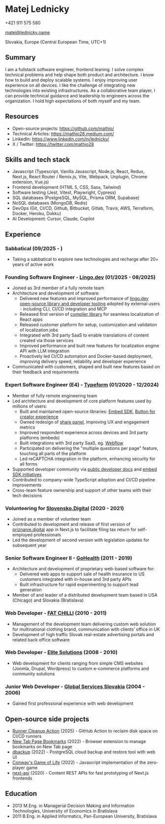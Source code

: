 # Matej Lednicky

+421 911 575 580

matej@lednicky.name

Slovakia, Europe (Central European Time, UTC+1)

## Summary

I am a fullstack software engineer, frontend leaning. I solve complex technical problems and help shape both product and architecture. I know how to build and deploy scalable systems. I enjoy improving user experience on all devices. I like the challenge of integrating new technologies into existing infrastructures. As a collaborative team player, I can provide technical guidance and leadership to engineers across the organization. I hold high expectations of both myself and my team.

## Resources

- Open-source projects: https://github.com/mathio/
- Technical Articles: https://mathio28.medium.com/
- LinkedIn: https://www.linkedin.com/in/lednicky/
- X / Twitter: https://twitter.com/mathio28

## Skills and tech stack

- Javascript (Typescript, Vanilla Javascript, Node.js, React, Redux, Next.js, React Router / Remix.js, Vite, Webpack, Unplugin, Chrome extension, Vue.js)
- Frontend development (HTML 5, CSS, Sass, Tailwind)
- Software testing (Jest, Vitest, Playwright, Cypress)
- SQL databases (PostgreSQL, MySQL, Prisma ORM, Supabase)
- NoSQL databases (MongoDB, Redis)
- DevOps (Git, CI/CD, Github, Bitbucket, Gitlab, Travis, AWS, Terraform, Docker, Heroku, Dokku)
- AI Development: Cursor, Claude, Copilot

## Experience

### Sabbatical (09/2025 - )

- Taking a sabbatical to explore new technologies and recharge after 20+ years of active work

### Founding Software Engineer - [Lingo.dev](https://lingo.dev/) (01/2025 - 08/2025)

- Joined as 3rd member of a fully remote team
- Architecture and development of software:
  - Delivered new features and improved performance of [lingo.dev open-source library and developer tooling](https://github.com/lingodotdev/lingo.dev/) adopted by external users - including CLI, CI/CD integration and MCP
  - Released first version of [compiler library](https://lingo.dev/en/compiler) for seamless localization of React apps
  - Released customer platform for setup, customization and validation of localization jobs
  - Integrated with 3rd party SaaS to enable translations of content created via those services
  - Improved performance and built new features for localization engine API with LLM integration
  - Proactively led CI/CD automation and Docker-based deployment, improving delivery speed, reliability and developer experience
- Communicated with customers, shaped and built new features based on their feedback and requirements

### Expert Software Engineer (E4) - [Typeform](https://www.typeform.com/) (01/2020 - 12/2024)

- Member of fully remote engineering team
- Led architecture and development of core platform features used by millions of users:
  - Built and maintained open-source libraries: [Embed SDK](https://github.com/typeform/embed), [Button for creator experience](https://github.com/typeform/button)
  - Owned redesign of [share panel](https://help.typeform.com/hc/en-us/articles/360029252892-Share-your-form), improving UX and engagement metrics
  - Improved respondent experience across devices and 3rd party platforms (embeds)
  - Built integrations with 3rd party SaaS, eg. [Webflow](https://webflow.com/apps/detail/typeform)
  - Participated on delivering the "multiple questions per page" feature, touching all parts of the platform
  - Led reCAPTCHA integration in the platform, enhancing security for all forms
- Supported developer community via [public developer docs](https://www.typeform.com/developers/community/) and [embed SDK initiatives](https://github.com/mathio/typeform-embed)
- Contributed to company-wide TypeScript adoption and CI/CD pipeline improvements
- Cross-team feature ownership and support of other teams with their tech decisions

### Volunteering for [Slovensko.Digital](https://slovensko.digital/) (2020 - 2021)

- Joined as a member of volunteer team
- Contributed to development and release of first version of [priznanie.digital](https://github.com/slovensko-digital/priznanie-digital) app in Next.js to facilitate filing tax return for self-employed professionals
- Led the development of second version with legislation updates for subsequent year

### Senior Software Engineer II - [GoHealth](https://www.gohealth.sk/) (2011 - 2019)

- Architecture and development of proprietary web-based software for:
  - Delivered web apps to support sale of health insurance to US customers integrated with in-house and 3rd party APIs
  - Built infrastructure for rapid experimenting to support lead generation
- Member of and leader of a distributed development team based in USA (Chicago) and Slovakia (Bratislava)

### Web Developer - [FAT CHILLI](https://fatchillimedia.com/) (2010 - 2011)

- Management of the development team delivering custom web solution for multinational clothing brand, communication with clients’ office in UK
- Development of high traffic Slovak real-estate advertising portals and related back office software

### Web Developer - [Elite Solutions](https://www.eliteml.sk/) (2008 - 2010)

- Web development for clients ranging from simple CMS websites (Joomla, Drupal, Wordpress) to custom e-commerce platforms and community solutions

### Junior Web Developer - [Global Services Slovakia](https://www.gsgroup.sk/) (2004 - 2006)

- Gained first professional experience with web development

## Open-source side projects

- [Runner Cleanup Action](https://github.com/mathio/gha-cleanup) (2025) - GitHub Action to reclaim disk space on CI/CD runners
- [New Tab Page Bookmarks](https://github.com/mathio/chrome-new-tab-page-bookmarks) (2022) - Browser extension to manage bookmarks on New Tab page
- [dbackup](https://github.com/mathio/dbackup) (2022) - PostgreSQL cloud backup and restore tool with web UI
- [Conway's Game of Life](https://github.com/mathio/game-of-life) (2022) - Javascript implementation of the zero-player game
- [next-api](https://github.com/mathio/next-api) (2020) - Content REST APIs for fast prototyping of Next.js frontends

## Education

- 2013 M.Eng. in Managerial Decision Making and Information Technologies, University of Economics in Bratislava
- 2011 B.Eng. in Applied Informatics, Pan-European University, Bratislava
